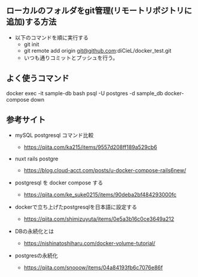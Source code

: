 
## ローカルのフォルダをgit管理(リモートリポジトリに追加)する方法
- 以下のコマンドを順に実行する
  - git init
  - git remote add origin git@github.com:diCieL/docker_test.git
  - いつも通りコミットとプッシュを行う。

## よく使うコマンド
docker exec -it sample-db bash
psql -U postgres -d sample_db
docker-compose down

## 参考サイト
- mySQL postgresql コマンド比較
  - https://qiita.com/ka215/items/9557d208ff189a529cb6

- nuxt rails postgre
  - https://blog.cloud-acct.com/posts/u-docker-compose-rails6new/

- postgresql を docker compose する
  - https://qiita.com/ke_suke0215/items/90deba2bf484293000fc

- dockerで立ち上げたpostgresqlを日本語に設定する
  - https://qiita.com/shimizuyuta/items/0e5a3b16c0ce3649a212

- DBの永続化とは
  - https://nishinatoshiharu.com/docker-volume-tutorial/

- postgresの永続化
  - https://qiita.com/snooow/items/04a84193fb6c7076e86f